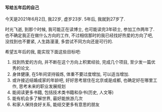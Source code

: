 #### 写给五年后的自己

今天是2021年6月2日, 我22岁, 虚岁23岁. 5年后, 我就到27岁了. 

时光飞逝, 到那个时候, 我可能正在读博士, 也可能读完3年硕士, 参加工作两年了. 也不确定我正在做什么方向的工作, 不过相信那时的我已经找好热爱的方向了吧, 没找到也不要紧, 人生路漫漫, 多尝试不同方向还是可行的.

希望五年后的我, 能实现下面这些目标吧:

1. 找到热爱的方向, 并不断在这个方向上积累经验, 完成几个项目, 至少发一篇优秀的论文.
2. 身体健康, 在5年间坚持锻炼, 体重不要过度增加, 可以适当增加.
3. 或许接近结婚成家的年龄吧, 好好思考居住在北京或是成都, 也确定好在哪里工作, 思考未来的职业发展规划
4. 能阅读更多书籍, 包括技术类书籍和杂书(历史, 人文等)
5. 能有机会多了解世界, 最好能旅游几次
6. 和家人保持良好关系, 能结交更多有意思的朋友

